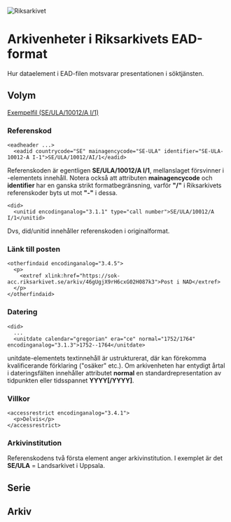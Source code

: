 ![Riksarkivet](https://sok.riksarkivet.se/Administration/Images/Layout/logo2.png)

# Arkivenheter i Riksarkivets EAD-format

Hur dataelement i EAD-filen motsvarar presentationen i söktjänsten.

## Volym

[Exempelfil (SE/ULA/10012/A I/1)](examples/data/ra-ead-volym.xml)

### Referenskod

    <eadheader ...>
      <eadid countrycode="SE" mainagencycode="SE-ULA" identifier="SE-ULA-10012-A I-1">SE/ULA/10012/AI/1</eadid>

Referenskoden är egentligen **SE/ULA/10012/A I/1**, mellanslaget försvinner i <eadid>-elementets innehåll. Notera också att attributen **mainagencycode** och **identifier** har en ganska strikt formatbegränsning, varför **"/"** i Riksarkivets referenskoder byts ut mot **"-"** i dessa.

    <did>
      <unitid encodinganalog="3.1.1" type="call number">SE/ULA/10012/A I/1</unitid>
      
Dvs, did/unitid innehåller referenskoden i originalformat.
  
### Länk till posten

    <otherfindaid encodinganalog="3.4.5">
      <p>
        <extref xlink:href="https://sok-acc.riksarkivet.se/arkiv/46gUgjX9rH6cxG02H087k3">Post i NAD</extref>
      </p>
    </otherfindaid>
  
### Datering
 
    <did>
      ...
      <unitdate calendar="gregorian" era="ce" normal="1752/1764" encodinganalog="3.1.3">1752--1764</unitdate>

unitdate-elementets textinnehåll är ustrukturerat, där kan förekomma kvalificerande förklaring ("osäker" etc.). Om arkivenheten har entydigt årtal i dateringsfälten innehåller attributet **normal** en standardrepresentation av tidpunkten eller tidsspannet **YYYY[/YYYY]**.
  
### Villkor
  
    <accessrestrict encodinganalog="3.4.1">
      <p>Delvis</p>
    </accessrestrict>
      
### Arkivinstitution

Referenskodens två första element anger arkivinstitution. I exemplet är det **SE/ULA** = Landsarkivet i Uppsala.

## Serie

## Arkiv
